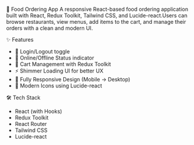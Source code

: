🍴 Food Ordering App
A responsive React-based food ordering application built with React, Redux Toolkit, Tailwind CSS, and Lucide-react.Users can browse restaurants, view menus, add items to the cart, and manage their orders with a clean and modern UI.


✨ Features
* 🔐 Login/Logout toggle
* 📶 Online/Offline Status indicator
* 🛒 Cart Management with Redux Toolkit
* ⚡ Shimmer Loading UI for better UX
* 📱 Fully Responsive Design (Mobile → Desktop)
* 🎨 Modern Icons using Lucide-react


🛠️ Tech Stack
* React (with Hooks)
* Redux Toolkit
* React Router
* Tailwind CSS
* Lucide-react